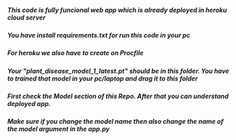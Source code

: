 ##### This code is fully funcional web app which is already deployed in heroku cloud server

##### You have install requirements.txt for run this code in your pc

##### For heroku we also have to create on Procfile

##### Your "plant_disease_model_1_latest.pt" should be in this folder. You have to trained that model in your pc/laptop and drag it to this folder

##### First check the Model section of this Repo. After that you can understand deployed app.

##### Make sure if you change the model name then also change the name of the model argument in the app.py
